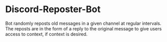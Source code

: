 # Discord-Reposter-Bot
Bot randomly reposts old messages in a given channel at regular intervals. The reposts are in the form of a reply to the original message to give users access to context, if context is desired.
